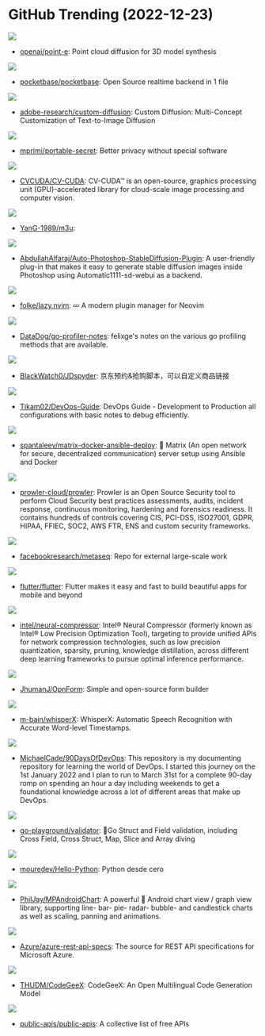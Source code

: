 # GitHub Trending (2022-12-23)

![](https://img.shields.io/badge/Python-New%20760-green?style=flat-square&logo=appveyor)
- [openai/point-e](https://github.com/openai/point-e): Point cloud diffusion for 3D model synthesis

![](https://img.shields.io/badge/Go-New%20268-green?style=flat-square&logo=appveyor)
- [pocketbase/pocketbase](https://github.com/pocketbase/pocketbase): Open Source realtime backend in 1 file

![](https://img.shields.io/badge/Python-New%20147-green?style=flat-square&logo=appveyor)
- [adobe-research/custom-diffusion](https://github.com/adobe-research/custom-diffusion): Custom Diffusion: Multi-Concept Customization of Text-to-Image Diffusion

![](https://img.shields.io/badge/HTML-New%20240-green?style=flat-square&logo=appveyor)
- [mprimi/portable-secret](https://github.com/mprimi/portable-secret): Better privacy without special software

![](https://img.shields.io/badge/C%2B%2B-New%20130-green?style=flat-square&logo=appveyor)
- [CVCUDA/CV-CUDA](https://github.com/CVCUDA/CV-CUDA): CV-CUDA™ is an open-source, graphics processing unit (GPU)-accelerated library for cloud-scale image processing and computer vision.

![](https://img.shields.io/badge/none-New%2055-green?style=flat-square&logo=appveyor)
- [YanG-1989/m3u](https://github.com/YanG-1989/m3u): 

![](https://img.shields.io/badge/JavaScript-New%2067-green?style=flat-square&logo=appveyor)
- [AbdullahAlfaraj/Auto-Photoshop-StableDiffusion-Plugin](https://github.com/AbdullahAlfaraj/Auto-Photoshop-StableDiffusion-Plugin): A user-friendly plug-in that makes it easy to generate stable diffusion images inside Photoshop using Automatic1111-sd-webui as a backend.

![](https://img.shields.io/badge/Lua-New%20128-green?style=flat-square&logo=appveyor)
- [folke/lazy.nvim](https://github.com/folke/lazy.nvim): 💤 A modern plugin manager for Neovim

![](https://img.shields.io/badge/Jupyter%20Notebook-New%20213-green?style=flat-square&logo=appveyor)
- [DataDog/go-profiler-notes](https://github.com/DataDog/go-profiler-notes): felixge's notes on the various go profiling methods that are available.

![](https://img.shields.io/badge/Python-New%2037-green?style=flat-square&logo=appveyor)
- [BlackWatch0/JDspyder](https://github.com/BlackWatch0/JDspyder): 京东预约&抢购脚本，可以自定义商品链接

![](https://img.shields.io/badge/HTML-New%2082-green?style=flat-square&logo=appveyor)
- [Tikam02/DevOps-Guide](https://github.com/Tikam02/DevOps-Guide): DevOps Guide - Development to Production all configurations with basic notes to debug efficiently.

![](https://img.shields.io/badge/Jinja-New%206-green?style=flat-square&logo=appveyor)
- [spantaleev/matrix-docker-ansible-deploy](https://github.com/spantaleev/matrix-docker-ansible-deploy): 🐳 Matrix (An open network for secure, decentralized communication) server setup using Ansible and Docker

![](https://img.shields.io/badge/Python-New%2019-green?style=flat-square&logo=appveyor)
- [prowler-cloud/prowler](https://github.com/prowler-cloud/prowler): Prowler is an Open Source Security tool to perform Cloud Security best practices assessments, audits, incident response, continuous monitoring, hardening and forensics readiness. It contains hundreds of controls covering CIS, PCI-DSS, ISO27001, GDPR, HIPAA, FFIEC, SOC2, AWS FTR, ENS and custom security frameworks.

![](https://img.shields.io/badge/Python-New%2093-green?style=flat-square&logo=appveyor)
- [facebookresearch/metaseq](https://github.com/facebookresearch/metaseq): Repo for external large-scale work

![](https://img.shields.io/badge/Dart-New%2096-green?style=flat-square&logo=appveyor)
- [flutter/flutter](https://github.com/flutter/flutter): Flutter makes it easy and fast to build beautiful apps for mobile and beyond

![](https://img.shields.io/badge/Python-New%208-green?style=flat-square&logo=appveyor)
- [intel/neural-compressor](https://github.com/intel/neural-compressor): Intel® Neural Compressor (formerly known as Intel® Low Precision Optimization Tool), targeting to provide unified APIs for network compression technologies, such as low precision quantization, sparsity, pruning, knowledge distillation, across different deep learning frameworks to pursue optimal inference performance.

![](https://img.shields.io/badge/Vue-New%20149-green?style=flat-square&logo=appveyor)
- [JhumanJ/OpnForm](https://github.com/JhumanJ/OpnForm): Simple and open-source form builder

![](https://img.shields.io/badge/Python-New%2075-green?style=flat-square&logo=appveyor)
- [m-bain/whisperX](https://github.com/m-bain/whisperX): WhisperX: Automatic Speech Recognition with Accurate Word-level Timestamps.

![](https://img.shields.io/badge/Shell-New%2061-green?style=flat-square&logo=appveyor)
- [MichaelCade/90DaysOfDevOps](https://github.com/MichaelCade/90DaysOfDevOps): This repository is my documenting repository for learning the world of DevOps. I started this journey on the 1st January 2022 and I plan to run to March 31st for a complete 90-day romp on spending an hour a day including weekends to get a foundational knowledge across a lot of different areas that make up DevOps.

![](https://img.shields.io/badge/Go-New%2025-green?style=flat-square&logo=appveyor)
- [go-playground/validator](https://github.com/go-playground/validator): 💯Go Struct and Field validation, including Cross Field, Cross Struct, Map, Slice and Array diving

![](https://img.shields.io/badge/Python-New%2080-green?style=flat-square&logo=appveyor)
- [mouredev/Hello-Python](https://github.com/mouredev/Hello-Python): Python desde cero

![](https://img.shields.io/badge/Java-New%204-green?style=flat-square&logo=appveyor)
- [PhilJay/MPAndroidChart](https://github.com/PhilJay/MPAndroidChart): A powerful 🚀 Android chart view / graph view library, supporting line- bar- pie- radar- bubble- and candlestick charts as well as scaling, panning and animations.

![](https://img.shields.io/badge/none-New%202-green?style=flat-square&logo=appveyor)
- [Azure/azure-rest-api-specs](https://github.com/Azure/azure-rest-api-specs): The source for REST API specifications for Microsoft Azure.

![](https://img.shields.io/badge/Python-New%20130-green?style=flat-square&logo=appveyor)
- [THUDM/CodeGeeX](https://github.com/THUDM/CodeGeeX): CodeGeeX: An Open Multilingual Code Generation Model

![](https://img.shields.io/badge/Python-New%20202-green?style=flat-square&logo=appveyor)
- [public-apis/public-apis](https://github.com/public-apis/public-apis): A collective list of free APIs

